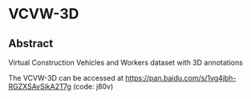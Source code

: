 # VCVW-3D

## Abstract
Virtual Construction Vehicles and Workers dataset with 3D annotations

The VCVW-3D can be accessed at https://pan.baidu.com/s/1vg4jbh-RGZXSAvSjkA2T7g (code: j80v)
